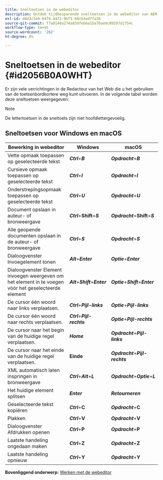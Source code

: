 ```yaml
---
title: Sneltoetsen in de webeditor
description: Ontdek tijdbesparende sneltoetsen in de webeditor van AEM hulplijnen.
exl-id: d843c5a9-04f8-44f2-9bf5-60cb4ed7fa38
source-git-commit: f7a0140a274a83dfeb6a1ba70ae9c09297d1754c
workflow-type: tm+mt
source-wordcount: '262'
ht-degree: 0%

---
```


# Sneltoetsen in de webeditor {#id2056B0A0WHT}

Er zijn vele verrichtingen in de Redacteur van het Web die u het gebruiken van de toetsenbordkortere weg kunt uitvoeren. In de volgende tabel worden deze sneltoetsen weergegeven:

>[!NOTE]
>
> De lettertoetsen in de sneltoets zijn niet hoofdlettergevoelig.

## Sneltoetsen voor Windows en macOS

| Bewerking in webeditor | Windows | macOS |
|-----------------------|-----------------|-----------------|
| Vette opmaak toepassen op geselecteerde tekst | ***Ctrl***+***B*** | ***Opdracht***+***B*** |
| Cursieve opmaak toepassen op geselecteerde tekst | ***Ctrl***+***I*** | ***Opdracht***+***I*** |
| Onderstrepingsopmaak toepassen op geselecteerde tekst | ***Ctrl***+***U*** | ***Opdracht***+***U*** |
| Document opslaan in auteur- of bronweergave | ***Ctrl***+**Shift**+***S*** | ***Opdracht***+**Shift**+***S*** |
| Alle geopende documenten opslaan in de auteur- of bronweergave | ***Ctrl***+***S*** | ***Opdracht***+***S*** |
| Dialoogvenster Invoegelement tonen | ***Alt***+***Enter*** | ***Optie***+***Enter*** |
| Dialoogvenster Element invoegen weergeven om het element in te voegen vóór het geselecteerde element | ***Alt***+***Shift***+***Enter*** | ***Optie***+***Shift***+***Enter*** |
| De cursor één woord naar links verplaatsen. | ***Ctrl***+***Pijl-links*** | ***Optie***+***Pijl-links*** |
| De cursor één woord naar rechts verplaatsen. | ***Ctrl***+***Pijl-rechts*** | ***Optie***+***Pijl-rechts*** |
| De cursor naar het begin van de huidige regel verplaatsen. | ***Home*** | ***Opdracht***+***Pijl-links*** |
| De cursor naar het einde van de huidige regel verplaatsen. | **Einde** | ***Opdracht***+***Pijl-rechts*** |
| XML automatisch laten inspringen in bronweergave | ***Ctrl***+***Alt***+***L*** | ***Opdracht***+***Optie***+***L*** |
| Het huidige element splitsen | ***Enter*** | ***Retourneren*** |
| Geselecteerde tekst kopiëren | ***Ctrl***+**C** | ***Opdracht***+**C** |
| Plakken | ***Ctrl***+**V** | ***Opdracht***+**V** |
| Dialoogvenster Afdrukken openen | ***Ctrl***+**P** | ***Opdracht***+**P** |
| Laatste handeling ongedaan maken | ***Ctrl***+**Z** | ***Opdracht***+**Z** |
| Laatste handeling opnieuw | ***Ctrl***+**Y** | ***Opdracht***+**Y** |

**Bovenliggend onderwerp:** [Werken met de webeditor](web-editor.md)
